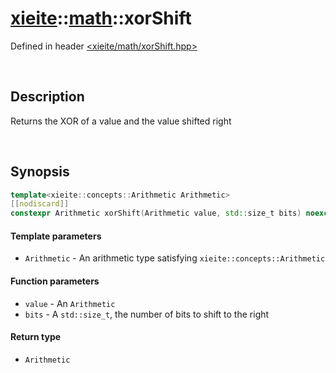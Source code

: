 # [xieite](../xieite.md)\:\:[math](../math.md)\:\:xorShift
Defined in header [<xieite/math/xorShift.hpp>](../../include/xieite/math/xorShift.hpp)

&nbsp;

## Description
Returns the XOR of a value and the value shifted right

&nbsp;

## Synopsis
```cpp
template<xieite::concepts::Arithmetic Arithmetic>
[[nodiscard]]
constexpr Arithmetic xorShift(Arithmetic value, std::size_t bits) noexcept;
```
#### Template parameters
- `Arithmetic` - An arithmetic type satisfying `xieite::concepts::Arithmetic`
#### Function parameters
- `value` - An `Arithmetic`
- `bits` - A `std::size_t`, the number of bits to shift to the right
#### Return type
- `Arithmetic`
